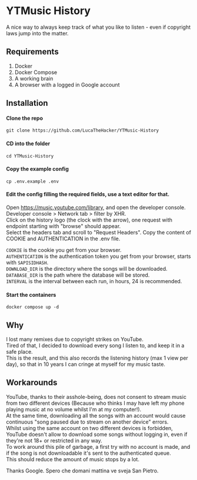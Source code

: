 # YTMusic History

A nice way to always keep track of what you like to listen - even if copyright laws jump into the matter.

## Requirements

1. Docker
2. Docker Compose
3. A working brain
4. A browser with a logged in Google account 

## Installation

#### Clone the repo

    git clone https://github.com/LucaTheHacker/YTMusic-History

#### CD into the folder

    cd YTMusic-History

#### Copy the example config

    cp .env.example .env

#### Edit the config filling the required fields, use a text editor for that.

Open https://music.youtube.com/library, and open the developer console.  
Developer console > Network tab > filter by XHR.  
Click on the history logo (the clock with the arrow), one request with endpoint starting with "browse" should appear.  
Select the headers tab and scroll to "Request Headers". 
Copy the content of COOKIE and AUTHENTICATION in the .env file.  

`COOKIE` is the cookie you get from your browser.  
`AUTHENTICATION` is the authentication token you get from your browser, starts with `SAPISIDHASH`.  
`DOWNLOAD_DIR` is the directory where the songs will be downloaded.  
`DATABASE_DIR` is the path where the database will be stored.  
`INTERVAL` is the interval between each run, in hours, 24 is recommended.

#### Start the containers

    docker compose up -d

## Why

I lost many remixes due to copyright strikes on YouTube.  
Tired of that, I decided to download every song I listen to, and keep it in a safe place.  
This is the result, and this also records the listening history (max 1 view per day), so that in 10 years I can cringe
at myself for my music taste.

## Workarounds

YouTube, thanks to their asshole-being, does not consent to stream music from two different devices
(Because who thinks I may have left my phone playing music at no volume whilst I'm at my computer!).  
At the same time, downloading all the songs with an account would cause continuous "song paused due to stream on another device" errors.  
Whilst using the same account on two different devices is forbidden, YouTube doesn't allow to download some songs without logging in,
even if they're not 18+ or restricted in any way.  
To work around this pile of garbage, a first try with no account is made, and if the song is not downloadable it's sent to the authenticated queue.  
This should reduce the amount of music stops by a lot.

Thanks Google. 
Spero che domani mattina ve sveja San Pietro.